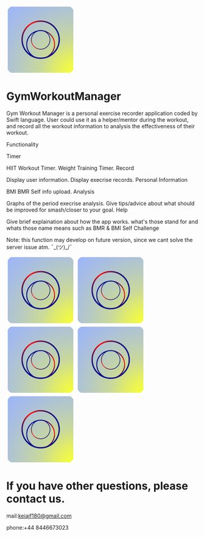 ![image](https://github.com/chenrongke/Nokun/blob/master/180.png)

# GymWorkoutManager

Gym Workout Manager is a personal exercise recorder application coded by Swift language. User could use it as a helper/mentor during the workout, and record all the workout information to analysis the effectiveness of their workout.

Functionality

Timer

HIIT Workout Timer.
Weight Training Timer.
Record

Display user information.
Display execrise records.
Personal Information

BMI
BMR
Self info upload.
Analysis

Graphs of the period execrise analysis.
Give tips/advice about what should be improved for smash/closer to your goal.
Help

Give brief explaination about how the app works.
what's those stand for and whats those name means such as BMR & BMI
Self Challenge

Note: this function may develop on future version, since we cant solve the server issue atm.
¯\_(ツ)_/¯

![image](https://github.com/chenrongke/Nokun/blob/master/180.png)
![image](https://github.com/chenrongke/Nokun/blob/master/180.png)
![image](https://github.com/chenrongke/Nokun/blob/master/180.png)
![image](https://github.com/chenrongke/Nokun/blob/master/180.png)
![image](https://github.com/chenrongke/Nokun/blob/master/180.png)


# If you have other questions, please contact us.
mail:keiajf180@gmail.com

phone:+44 8446673023
